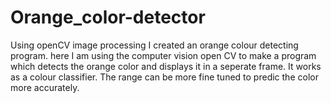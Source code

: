 # Orange_color-detector
Using openCV image processing I created an orange colour detecting program.
here I am using the computer vision open CV to make a program which detects the orange color and displays it in a seperate frame.
It works as a colour classifier.
The range can be more fine tuned to predic the color more accurately.
